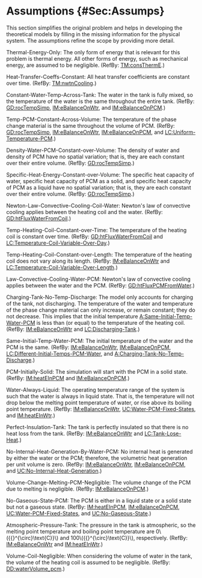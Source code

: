 # Assumptions {#Sec:Assumps}

This section simplifies the original problem and helps in developing the theoretical models by filling in the missing information for the physical system. The assumptions refine the scope by providing more detail.

<div id="assumpTEO"></div>

Thermal-Energy-Only: The only form of energy that is relevant for this problem is thermal energy. All other forms of energy, such as mechanical energy, are assumed to be negligible. (RefBy: [TM:consThermE](./SecTMs.md#TM:consThermE).)

<div id="assumpHTCC"></div>

Heat-Transfer-Coeffs-Constant: All heat transfer coefficients are constant over time. (RefBy: [TM:nwtnCooling](./SecTMs.md#TM:nwtnCooling).)

<div id="assumpCWTAT"></div>

Constant-Water-Temp-Across-Tank: The water in the tank is fully mixed, so the temperature of the water is the same throughout the entire tank. (RefBy: [GD:rocTempSimp](./SecGDs.md#GD:rocTempSimp), [IM:eBalanceOnWtr](./SecIMs.md#IM:eBalanceOnWtr), and [IM:eBalanceOnPCM](./SecIMs.md#IM:eBalanceOnPCM).)

<div id="assumpTPCAV"></div>

Temp-PCM-Constant-Across-Volume: The temperature of the phase change material is the same throughout the volume of PCM. (RefBy: [GD:rocTempSimp](./SecGDs.md#GD:rocTempSimp), [IM:eBalanceOnWtr](./SecIMs.md#IM:eBalanceOnWtr), [IM:eBalanceOnPCM](./SecIMs.md#IM:eBalanceOnPCM), and [LC:Uniform-Temperature-PCM](./SecLCs.md#likeChgUTP).)

<div id="assumpDWPCoV"></div>

Density-Water-PCM-Constant-over-Volume: The density of water and density of PCM have no spatial variation; that is, they are each constant over their entire volume. (RefBy: [GD:rocTempSimp](./SecGDs.md#GD:rocTempSimp).)

<div id="assumpSHECov"></div>

Specific-Heat-Energy-Constant-over-Volume: The specific heat capacity of water, specific heat capacity of PCM as a solid, and specific heat capacity of PCM as a liquid have no spatial variation; that is, they are each constant over their entire volume. (RefBy: [GD:rocTempSimp](./SecGDs.md#GD:rocTempSimp).)

<div id="assumpLCCCW"></div>

Newton-Law-Convective-Cooling-Coil-Water: Newton's law of convective cooling applies between the heating coil and the water. (RefBy: [GD:htFluxWaterFromCoil](./SecGDs.md#GD:htFluxWaterFromCoil).)

<div id="assumpTHCCoT"></div>

Temp-Heating-Coil-Constant-over-Time: The temperature of the heating coil is constant over time. (RefBy: [GD:htFluxWaterFromCoil](./SecGDs.md#GD:htFluxWaterFromCoil) and [LC:Temperature-Coil-Variable-Over-Day](./SecLCs.md#likeChgTCVOD).)

<div id="assumpTHCCoL"></div>

Temp-Heating-Coil-Constant-over-Length: The temperature of the heating coil does not vary along its length. (RefBy: [IM:eBalanceOnWtr](./SecIMs.md#IM:eBalanceOnWtr) and [LC:Temperature-Coil-Variable-Over-Length](./SecLCs.md#likeChgTCVOL).)

<div id="assumpLCCWP"></div>

Law-Convective-Cooling-Water-PCM: Newton's law of convective cooling applies between the water and the PCM. (RefBy: [GD:htFluxPCMFromWater](./SecGDs.md#GD:htFluxPCMFromWater).)

<div id="assumpCTNOD"></div>

Charging-Tank-No-Temp-Discharge: The model only accounts for charging of the tank, not discharging. The temperature of the water and temperature of the phase change material can only increase, or remain constant; they do not decrease. This implies that the initial temperature [A:Same-Initial-Temp-Water-PCM](./SecAssumps.md#assumpSITWP) is less than (or equal) to the temperature of the heating coil. (RefBy: [IM:eBalanceOnWtr](./SecIMs.md#IM:eBalanceOnWtr) and [LC:Discharging-Tank](./SecLCs.md#likeChgDT).)

<div id="assumpSITWP"></div>

Same-Initial-Temp-Water-PCM: The initial temperature of the water and the PCM is the same. (RefBy: [IM:eBalanceOnWtr](./SecIMs.md#IM:eBalanceOnWtr), [IM:eBalanceOnPCM](./SecIMs.md#IM:eBalanceOnPCM), [LC:Different-Initial-Temps-PCM-Water](./SecLCs.md#likeChgDITPW), and [A:Charging-Tank-No-Temp-Discharge](./SecAssumps.md#assumpCTNOD).)

<div id="assumpPIS"></div>

PCM-Initially-Solid: The simulation will start with the PCM in a solid state. (RefBy: [IM:heatEInPCM](./SecIMs.md#IM:heatEInPCM) and [IM:eBalanceOnPCM](./SecIMs.md#IM:eBalanceOnPCM).)

<div id="assumpWAL"></div>

Water-Always-Liquid: The operating temperature range of the system is such that the water is always in liquid state. That is, the temperature will not drop below the melting point temperature of water, or rise above its boiling point temperature. (RefBy: [IM:eBalanceOnWtr](./SecIMs.md#IM:eBalanceOnWtr), [UC:Water-PCM-Fixed-States](./SecUCs.md#unlikeChgWPFS), and [IM:heatEInWtr](./SecIMs.md#IM:heatEInWtr).)

<div id="assumpPIT"></div>

Perfect-Insulation-Tank: The tank is perfectly insulated so that there is no heat loss from the tank. (RefBy: [IM:eBalanceOnWtr](./SecIMs.md#IM:eBalanceOnWtr) and [LC:Tank-Lose-Heat](./SecLCs.md#likeChgTLH).)

<div id="assumpNIHGBWP"></div>

No-Internal-Heat-Generation-By-Water-PCM: No internal heat is generated by either the water or the PCM; therefore, the volumetric heat generation per unit volume is zero. (RefBy: [IM:eBalanceOnWtr](./SecIMs.md#IM:eBalanceOnWtr), [IM:eBalanceOnPCM](./SecIMs.md#IM:eBalanceOnPCM), and [UC:No-Internal-Heat-Generation](./SecUCs.md#unlikeChgNIHG).)

<div id="assumpVCMPN"></div>

Volume-Change-Melting-PCM-Negligible: The volume change of the PCM due to melting is negligible. (RefBy: [IM:eBalanceOnPCM](./SecIMs.md#IM:eBalanceOnPCM).)

<div id="assumpNGSP"></div>

No-Gaseous-State-PCM: The PCM is either in a liquid state or a solid state but not a gaseous state. (RefBy: [IM:heatEInPCM](./SecIMs.md#IM:heatEInPCM), [IM:eBalanceOnPCM](./SecIMs.md#IM:eBalanceOnPCM), [UC:Water-PCM-Fixed-States](./SecUCs.md#unlikeChgWPFS), and [UC:No-Gaseous-State](./SecUCs.md#unlikeChgNGS).)

<div id="assumpAPT"></div>

Atmospheric-Pressure-Tank: The pressure in the tank is atmospheric, so the melting point temperature and boiling point temperature are 0\\({{}^{\circ}\text{C}}\\) and 100\\({{}^{\circ}\text{C}}\\), respectively. (RefBy: [IM:eBalanceOnWtr](./SecIMs.md#IM:eBalanceOnWtr) and [IM:heatEInWtr](./SecIMs.md#IM:heatEInWtr).)

<div id="assumpVCN"></div>

Volume-Coil-Negligible: When considering the volume of water in the tank, the volume of the heating coil is assumed to be negligible. (RefBy: [DD:waterVolume_pcm](./SecDDs.md#DD:waterVolume.pcm).)


